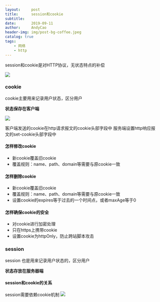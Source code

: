```yaml
---
layout:     post
title:      session和cookie
subtitle:   
date:       2019-09-11
author:     AndyCao
header-img: img/post-bg-coffee.jpeg
catalog: true
tags:
    - 网络
    - http
---
```


session和cookie是对HTTP协议，无状态特点的补偿

![](https://user-gold-cdn.xitu.io/2019/11/16/16e74cb85c57b427?w=880&h=222&f=png&s=52404)

### cookie

cookie主要用来记录用户状态，区分用户

**状态保存在客户端**

![](https://user-gold-cdn.xitu.io/2019/11/16/16e74ce33d896280?w=954&h=392&f=png&s=78578)

客户端发送的cookie在http请求报文的cookie头部字段中
服务端设置http响应报文的set-cookie头部字段中

#### 怎样修改cookie
- 新cookie覆盖旧cookie
- 覆盖规则：name、path、domain等需要与原cookie一致

#### 怎样删除cookie
- 新cookie覆盖旧cookie
- 覆盖规则：name、path、domain等需要与原cookie一致
- 设置cookie的expires等于过去的一个时间点，或者maxAge等于0

#### 怎样确保cookie的安全
- 对cookie进行加密处理
- 只在https上携带cookie
- 设置cookie为httpOnly，防止跨站脚本攻击


### session
session 也是用来记录用户状态的，区分用户

**状态存放在服务器端**

#### session和cookie的关系
session需要依赖cookie机制
![](https://user-gold-cdn.xitu.io/2019/11/16/16e74e4d3126bed1?w=1438&h=588&f=png&s=178240)